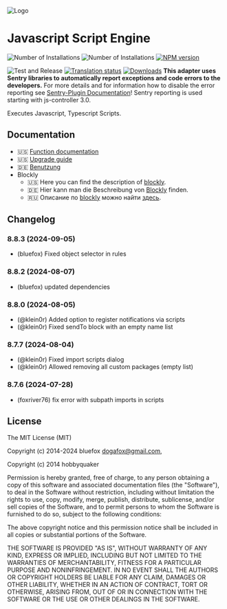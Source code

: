 ![Logo](admin/javascript.png)

# Javascript Script Engine

![Number of Installations](http://iobroker.live/badges/javascript-installed.svg)
![Number of Installations](http://iobroker.live/badges/javascript-stable.svg)
[![NPM version](http://img.shields.io/npm/v/iobroker.javascript.svg)](https://www.npmjs.com/package/iobroker.javascript)

![Test and Release](https://github.com/ioBroker/ioBroker.javascript/workflows/Test%20and%20Release/badge.svg)
[![Translation status](https://weblate.iobroker.net/widgets/adapters/-/javascript/svg-badge.svg)](https://weblate.iobroker.net/engage/adapters/?utm_source=widget)
[![Downloads](https://img.shields.io/npm/dm/iobroker.javascript.svg)](https://www.npmjs.com/package/iobroker.javascript)
**This adapter uses Sentry libraries to automatically report exceptions and code errors to the developers.** For more details and for information how to disable the error reporting see [Sentry-Plugin Documentation](https://github.com/ioBroker/plugin-sentry#plugin-sentry)! Sentry reporting is used starting with js-controller 3.0.

Executes Javascript, Typescript Scripts.

## Documentation

-   🇺🇸 [Function documentation](docs/en/javascript.md)
-   🇺🇸 [Upgrade guide](docs/en/upgrade-guide.md)
-   🇩🇪 [Benutzung](docs/de/usage.md)
-   Blockly
    -   🇺🇸 Here you can find the description of [blockly](docs/en/blockly.md).
    -   🇩🇪 Hier kann man die Beschreibung von [Blockly](docs/de/blockly.md) finden.
    -   🇷🇺 Описание по [blockly](docs/ru/blockly.md) можно найти [здесь](docs/ru/blockly.md).

## Changelog

<!--
	### **WORK IN PROGRESS**
-->

### 8.8.3 (2024-09-05)

-   (bluefox) Fixed object selector in rules

### 8.8.2 (2024-08-07)

-   (bluefox) updated dependencies

### 8.8.0 (2024-08-05)

-   (@klein0r) Added option to register notifications via scripts
-   (@klein0r) Fixed sendTo block with an empty name list

### 8.7.7 (2024-08-04)

-   (@klein0r) Fixed import scripts dialog
-   (@klein0r) Allowed removing all custom packages (empty list)

### 8.7.6 (2024-07-28)

-   (foxriver76) fix error with subpath imports in scripts

## License

The MIT License (MIT)

Copyright (c) 2014-2024 bluefox <dogafox@gmail.com>,

Copyright (c) 2014 hobbyquaker

Permission is hereby granted, free of charge, to any person obtaining a copy
of this software and associated documentation files (the "Software"), to deal
in the Software without restriction, including without limitation the rights
to use, copy, modify, merge, publish, distribute, sublicense, and/or sell
copies of the Software, and to permit persons to whom the Software is
furnished to do so, subject to the following conditions:

The above copyright notice and this permission notice shall be included in
all copies or substantial portions of the Software.

THE SOFTWARE IS PROVIDED "AS IS", WITHOUT WARRANTY OF ANY KIND, EXPRESS OR
IMPLIED, INCLUDING BUT NOT LIMITED TO THE WARRANTIES OF MERCHANTABILITY,
FITNESS FOR A PARTICULAR PURPOSE AND NONINFRINGEMENT. IN NO EVENT SHALL THE
AUTHORS OR COPYRIGHT HOLDERS BE LIABLE FOR ANY CLAIM, DAMAGES OR OTHER
LIABILITY, WHETHER IN AN ACTION OF CONTRACT, TORT OR OTHERWISE, ARISING FROM,
OUT OF OR IN CONNECTION WITH THE SOFTWARE OR THE USE OR OTHER DEALINGS IN
THE SOFTWARE.

